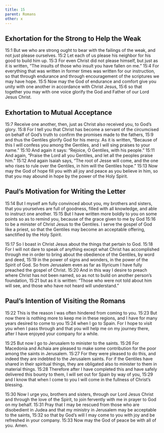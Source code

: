 ```yaml
---
title: 15
parent: Romans
other: x
---
```


## Exhortation for the Strong to Help the Weak

<a name="15:1">15:1</a> But we who are strong ought to bear with the failings of the weak, and not just please ourselves. <a name="15:2">15:2</a> Let each of us please his neighbor for his good to build him up. <a name="15:3">15:3</a> For even Christ did not please himself, but just as it is written, “The insults of those who insult you have fallen on me.” <a name="15:4">15:4</a> For everything that was written in former times was written for our instruction, so that through endurance and through encouragement of the scriptures we may have hope. <a name="15:5">15:5</a> Now may the God of endurance and comfort give you unity with one another in accordance with Christ Jesus, <a name="15:6">15:6</a> so that together you may with one voice glorify the God and Father of our Lord Jesus Christ.

## Exhortation to Mutual Acceptance

<a name="15:7">15:7</a> Receive one another, then, just as Christ also received you, to God’s glory. <a name="15:8">15:8</a> For I tell you that Christ has become a servant of the circumcised on behalf of God’s truth to confirm the promises made to the fathers, <a name="15:9">15:9</a> and thus the Gentiles glorify God for his mercy. As it is written, “Because of this I will confess you among the Gentiles, and I will sing praises to your name.” <a name="15:10">15:10</a> And again it says: “Rejoice, O Gentiles, with his people.” <a name="15:11">15:11</a> And again, “Praise the Lord all you Gentiles, and let all the peoples praise him.” <a name="15:12">15:12</a> And again Isaiah says, “The root of Jesse will come, and the one who rises to rule over the Gentiles, in him will the Gentiles hope.” <a name="15:13">15:13</a> Now may the God of hope fill you with all joy and peace as you believe in him, so that you may abound in hope by the power of the Holy Spirit.

## Paul’s Motivation for Writing the Letter

<a name="15:14">15:14</a> But I myself am fully convinced about you, my brothers and sisters, that you yourselves are full of goodness, filled with all knowledge, and able to instruct one another. <a name="15:15">15:15</a> But I have written more boldly to you on some points so as to remind you, because of the grace given to me by God <a name="15:16">15:16</a> to be a minister of Christ Jesus to the Gentiles. I serve the gospel of God like a priest, so that the Gentiles may become an acceptable offering, sanctified by the Holy Spirit.

<a name="15:17">15:17</a> So I boast in Christ Jesus about the things that pertain to God. <a name="15:18">15:18</a> For I will not dare to speak of anything except what Christ has accomplished through me in order to bring about the obedience of the Gentiles, by word and deed, <a name="15:19">15:19</a> in the power of signs and wonders, in the power of the Spirit of God. So from Jerusalem even as far as Illyricum I have fully preached the gospel of Christ. <a name="15:20">15:20</a> And in this way I desire to preach where Christ has not been named, so as not to build on another person’s foundation, <a name="15:21">15:21</a> but as it is written: “Those who were not told about him will see, and those who have not heard will understand.”

## Paul’s Intention of Visiting the Romans

<a name="15:22">15:22</a> This is the reason I was often hindered from coming to you. <a name="15:23">15:23</a> But now there is nothing more to keep me in these regions, and I have for many years desired to come to you <a name="15:24">15:24</a> when I go to Spain. For I hope to visit you when I pass through and that you will help me on my journey there, after I have enjoyed your company for a while.

<a name="15:25">15:25</a> But now I go to Jerusalem to minister to the saints. <a name="15:26">15:26</a> For Macedonia and Achaia are pleased to make some contribution for the poor among the saints in Jerusalem. <a name="15:27">15:27</a> For they were pleased to do this, and indeed they are indebted to the Jerusalem saints. For if the Gentiles have shared in their spiritual things, they are obligated also to minister to them in material things. <a name="15:28">15:28</a> Therefore after I have completed this and have safely delivered this bounty to them, I will set out for Spain by way of you, <a name="15:29">15:29</a> and I know that when I come to you I will come in the fullness of Christ’s blessing.

<a name="15:30">15:30</a> Now I urge you, brothers and sisters, through our Lord Jesus Christ and through the love of the Spirit, to join fervently with me in prayer to God on my behalf. <a name="15:31">15:31</a> Pray that I may be rescued from those who are disobedient in Judea and that my ministry in Jerusalem may be acceptable to the saints, <a name="15:32">15:32</a> so that by God’s will I may come to you with joy and be refreshed in your company. <a name="15:33">15:33</a> Now may the God of peace be with all of you. Amen.
